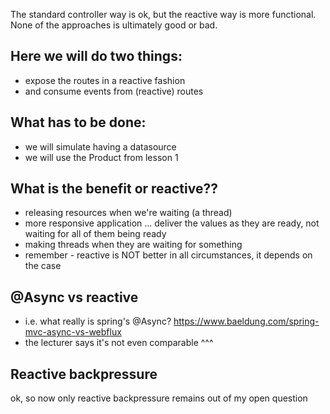 The standard controller way is ok, but the reactive way is more functional. None of the approaches is ultimately good or bad.

## Here we will do two things:
- expose the routes in a reactive fashion
- and consume events from (reactive) routes

## What has to be done:
- we will simulate having a datasource
- we will use the Product from lesson 1

## What is the benefit or reactive??
- releasing resources when we're waiting (a thread)
- more responsive application ... deliver the values as they are ready, not waiting for all of them being ready
- making threads when they are waiting for something
- remember - reactive is NOT better in all circumstances, it depends on the case

## @Async vs reactive 
- i.e. what really is spring's @Async? https://www.baeldung.com/spring-mvc-async-vs-webflux
- the lecturer says it's not even comparable ^^^

## Reactive backpressure 
ok, so now only reactive backpressure remains out of my open question
